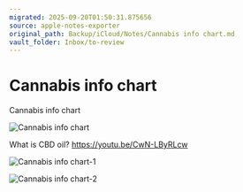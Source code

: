 ```yaml
---
migrated: 2025-09-20T01:50:31.875656
source: apple-notes-exporter
original_path: Backup/iCloud/Notes/Cannabis info chart.md
vault_folder: Inbox/to-review
---
```

# Cannabis info chart

Cannabis info chart

![Cannabis info chart](images/Cannabis%20info%20chart.jpeg)

What is CBD oil?
https://youtu.be/CwN-LByRLcw

![Cannabis info chart-1](images/Cannabis%20info%20chart-1.jpeg)

![Cannabis info chart-2](images/Cannabis%20info%20chart-2.jpeg)

